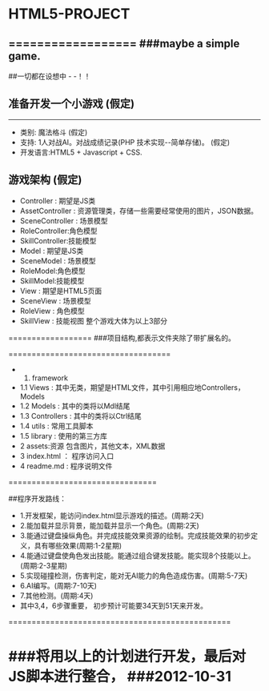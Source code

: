 # HTML5-PROJECT
==================
###maybe a simple game.
------------------------------


##一切都在设想中  - -！！ 
## 准备开发一个小游戏 (假定)
------------------------------
* 类别: 魔法格斗 (假定)
* 支持: 1人对战AI。对战成绩记录(PHP 技术实现--简单存储)。 (假定)
* 开发语言:HTML5 + Javascript + CSS.

## 游戏架构  (假定)

* Controller : 期望是JS类
* AssetController : 资源管理类，存储一些需要经常使用的图片，JSON数据。
* SceneController : 场景模型
* RoleController:角色模型 
* SkillController:技能模型
* Model : 期望是JS类
* SceneModel : 场景模型
* RoleModel:角色模型 
* SkillModel:技能模型
* View : 期望是HTML5页面
* SceneView : 场景模型
* RoleView : 角色模型 
* SkillView : 技能视图
整个游戏大体为以上3部分

==================
###项目结构,都表示文件夹除了带扩展名的。

===================================

* 1. framework
* 1.1 Views : 其中无类，期望是HTML文件，其中引用相应地Controllers，Models
* 1.2 Models : 其中的类将以Mdl结尾
* 1.3 Controllers : 其中的类将以Ctrl结尾
* 1.4 utils : 常用工具脚本
* 1.5 library : 使用的第三方库
* 2 assets:资源 包含图片，其他文本，XML数据
* 3 index.html ： 程序访问入口
* 4 readme.md : 程序说明文件

================================

##程序开发路线：
* 1.开发框架，能访问index.html显示游戏的描述。(周期:2天)
* 2.能加载并显示背景，能加载并显示一个角色。(周期:2天)
* 3.能通过键盘操纵角色。并完成技能效果资源的绘制。完成技能效果的初步定义，具有哪些效果(周期:1-2星期)
* 4.能通过键盘使角色发出技能。能通过组合键发技能。能实现8个技能以上。(周期:2-3星期)
* 5.实现碰撞检测，伤害判定，能对无AI能力的角色造成伤害。(周期:5-7天)
* 6.AI编写。(周期:7-10天)
* 7.其他检测。(周期:4天)
* 其中3,4，6步骤重要，
 初步预计可能要34天到51天来开发。

================================================

###将用以上的计划进行开发，最后对JS脚本进行整合，
###2012-10-31 
==============================================

